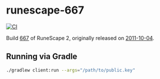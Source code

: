 # runescape-667

[![CI](https://github.com/StrongHold/runescape-667/actions/workflows/ci.yaml/badge.svg)](https://github.com/StrongHold/runescape-667/actions/workflows/ci.yaml)

Build [667](https://runescape.wiki/w/Build_number) of RuneScape 2, originally
released on [2011-10-04](https://runescape.wiki/w/Update:Chat_Changes_%26_Camera_Controls).

## Running via Gradle

```bash
./gradlew client:run --args="/path/to/public.key"
```
